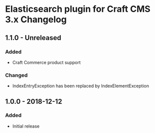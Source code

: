 # Elasticsearch plugin for Craft CMS 3.x Changelog

## 1.1.0 - Unreleased
### Added
- Craft Commerce product support

### Changed
- IndexEntryException has been replaced by IndexElementException

## 1.0.0 - 2018-12-12
### Added
- Initial release
